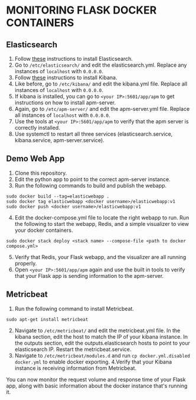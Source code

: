 # MONITORING FLASK DOCKER CONTAINERS
## Elasticsearch
1. Follow [these](https://www.elastic.co/guide/en/elasticsearch/reference/current/deb.html) instructions to install Elasticsearch.
2. Go to `/etc/elasticsearch/` and edit the elasticsearch.yml. Replace any instances of `localhost` with `0.0.0.0`.
3. Follow [these](https://www.elastic.co/guide/en/kibana/current/deb.html) instructions to install Kibana.
4. Like before, go to `/etc/kibana/` and edit the kibana.yml file. Replace all instances of `localhost` with `0.0.0.0`. 
5. If kibana is installed, you can go to `<your IP>:5601/app/apm` to get instructions on how to install apm-server. 
6. Again, go to `/etc/apm-server/` and edit the apm-server.yml file. Replace all instances of `localhost` with `0.0.0.0`.  
7. Use the tools at `<your IP>:5601/app/apm` to verify that the apm server is correctly installed. 
8. Use systemctl to restart all three services (elasticsearch.service, kibana.service, apm-server.service).

## Demo Web App
1. Clone this repository. 
2. Edit the python app to point to the correct apm-server instance.
3. Run the following commands to build and publish the webapp.

```
sudo docker build --tag=elasticwebapp .
sudo docker tag elasticwebapp <docker username>/elasticwebapp:v1
sudo docker push <docker username>/elasticwebapp:v1
```

4. Edit the docker-compose.yml file to locate the right webapp to run. Run the following to start the webapp, Redis, and a simple
visualizer to view your docker containers.

```
sudo docker stack deploy <stack name> --compose-file <path to docker compose.yml>
```

5. Verify that Redis, your Flask webapp, and the visualizer are all running properly.
6. Open `<your IP>:5601/app/apm` again and use the built in tools to verify that your Flask app is sending information to the apm-server.

## Metricbeat
1. Run the following command to install Metricbeat.

```
sudo apt-get install metricbeat
```

2. Navigate to `/etc/metricbeat/` and edit the metricbeat.yml file. In the kibana section, edit the host to match the IP of your kibana instance. In the outputs section, edit the outputs.elasticsearch hosts to point to your elasticsearch IP. Restart the metricbeat.service.
3. Navigate to `/etc/metricbeat/modules.d` and run `cp docker.yml.disabled docker.yml` to enable docker exporting. 
4.Verify that your Kibana instance is receiving information from Metricbeat.

You can now monitor the request volume and response time of your Flask app, along with basic information about the docker instance that's running it. 



